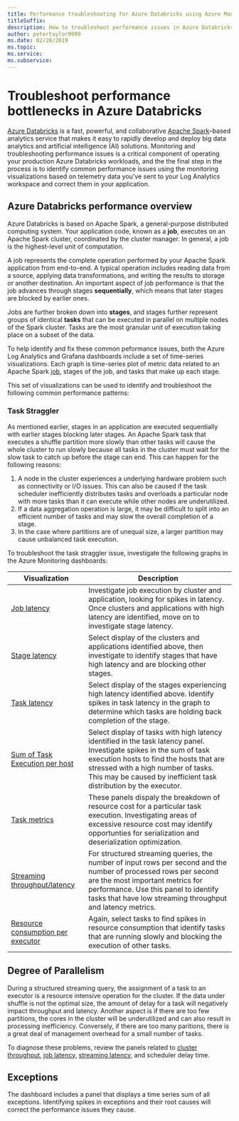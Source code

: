 ```yaml
---
title: Performance troubleshooting for Azure Databricks using Azure Monitor
titleSuffix: 
description: How to troubleshoot performance issues in Azure Databricks using Azure Monitor and Grafana Dashboards 
author: petertaylor9999
ms.date: 02/28/2019
ms.topic:
ms.service:
ms.subservice:
---
```


# Troubleshoot performance bottlenecks in Azure Databricks

[Azure Databricks](/azure/azure-databricks/) is a fast, powerful, and collaborative [Apache Spark](https://spark.apache.org/)–based analytics service that makes it easy to rapidly develop and deploy big data analytics and artificial intelligence (AI) solutions. Monitoring and troubleshooting performance issues is a critical component of operating your production Azure Databricks workloads, and the the final step in the process is to identify common performance issues using the monitoring visualizations based on telemetry data you've sent to your Log Analytics workspace and correct them in your application.

## Azure Databricks performance overview

Azure Databricks is based on Apache Spark, a general-purpose distributed computing system. Your application code, known as a **job**, executes on an Apache Spark cluster, coordinated by the cluster manager. In general, a job is the highest-level unit of computation.

A job represents the complete operation performed by your Apache Spark application from end-to-end. A typical operation includes reading data from a source, applying data transformations, and writing the results to storage or another destination. An important aspect of job performance is that the job advances through stages **sequentially**, which means that later stages are blocked by earlier ones.

Jobs are further broken down into **stages**, and stages further represent groups of identical **tasks** that can be executed in parallel on multiple nodes of the Spark cluster. Tasks are the most granular unit of execution taking place on a subset of the data.

To help identify and fix these common peformance issues, both the Azure Log Analytics and Grafana dashboards include a set of time-series visualizations. Each graph is time-series plot of metric data related to an Apache Spark [job](https://spark.apache.org/docs/latest/job-scheduling.html), stages of the job, and tasks that make up each stage.

This set of visualizations can be used to identify and troubleshoot the following common performance patterns:

### Task Straggler

As mentioned earlier, stages in an application are executed sequentially with earlier stages blocking later stages. An Apache Spark task that executes a shuffle partition more slowly than other tasks will cause the whole cluster to run slowly because all tasks in the cluster must wait for the slow task to catch up before the stage can end. This can happen for the following reasons:

1. A node in the cluster experiences a underlying hardware problem such as connectivity or I/O issues. This can also be caused if the task scheduler inefficiently distributes tasks and overloads a particular node with more tasks than it can execute while other nodes are underutilized.
2. If a data aggregation operation is large, it may be difficult to split into an efficient number of tasks and may slow the overall completion of a stage.
3. In the case where partitions are of unequal size, a larger partition may cause unbalanced task execution. 

To troubleshoot the task straggler issue, investigate the following graphs in the Azure Monitoring dashboards:

| Visualization | Description |
|---------------|-------------|
| [Job latency](./dashboards.md#job-latency)   | Investigate job execution by cluster and application, looking for spikes in latency. Once clusters and applications with high latency are identified, move on to investigate stage latency.|
| [Stage latency](./dashboards.md#stage-latency) | Select display of the clusters and applications identified above, then investigate to identify stages that have high latency and are blocking other stages. |
| [Task latency](./dashboards.md#task-latency) | Select display of the stages experiencing high latency identified above. Identify spikes in task latency in the graph to determine which tasks are holding back completion of the stage. |
| [Sum of Task Execution per host](./dashboards.md#sum-task-execution-per-host) | Select display of tasks with high latency identified in the task latency panel. Investigate spikes in the sum of task execution hosts to find the hosts that are stressed with a high number of tasks. This may be caused by inefficient task distribution by the executor.|
| [Task metrics](./dashboards.md#task-metrics) | These panels dispaly the breakdown of resource cost for a particular task execution. Investigating areas of excessive resource cost may identify opportunties for serialization and deserialization optimization. 
| [Streaming throughput/latency](./dashboards.md#streaming-throughputlatency) | For structured streaming queries, the number of input rows per second and the number of processed rows per second are the most important metrics for performance. Use this panel to identify tasks that have low streaming throughput and latency metrics. |
| [Resource consumption per executor](./dashboards.md#resource-consumption-per-executor) | Again, select tasks to find spikes in resource consumption that identify tasks that are running slowly and blocking the execution of other tasks.|

## Degree of Parallelism

During a structured streaming query, the assignment of a task to an executor is a resource intensive operation for the cluster. If the data under shuffle is not the optimal size, the amount of delay for a task will negatively impact throughput and latency. Another aspect is if there are too few partitions, the cores in the cluster will be underutilized and can also result in processing inefficiency. Conversely, if there are too many paritions, there is a great deal of management overhead for a small number of tasks.

To diagnose these problems, review the panels related to [cluster throughput](./dashboards.md#cluster-throughput), [job latency](./dashboards.md#job-latency), [streaming latency](./dashboards.md#streaming-throughputlatency), and scheduler delay time.

## Exceptions

The dashboard includes a panel that displays a time series sum of all exceptions. Identifying spikes in exceptions and their root causes will correct the performance issues they cause.
